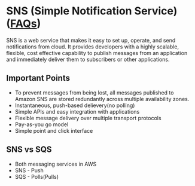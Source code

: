 # SNS (Simple Notification Service) ([FAQs](https://aws.amazon.com/sns/faqs/))

SNS is a web service that makes it easy to set up, operate, and send notifications from cloud. It provides developers with a highly scalable, flexible, cost effective capability to publish messages from an application and immediately deliver them to subscribers or other applications.

## Important Points
 - To prevent messages from being lost, all messages published to Amazon SNS are stored redundantly across multiple availability zones.
 - Instantaneous, push-based delievery(no polling)
 - Simple APIs and easy integration with applications
 - Flexible message delivery over multiple transport protocols
 - Pay-as-you go model
 - Simple point and click interface

## SNS vs SQS
 - Both messaging services in AWS
 - SNS - Push
 - SQS - Polls(Pulls)